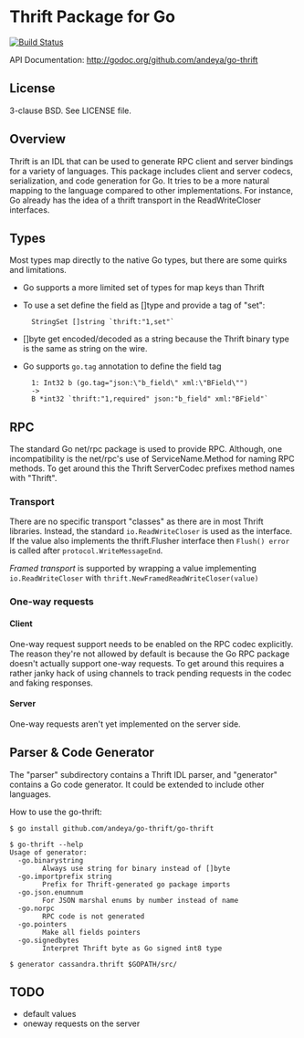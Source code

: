 Thrift Package for Go
=====================

[![Build Status](https://travis-ci.org/andeya/go-thrift.png)](https://travis-ci.org/andeya/go-thrift)

API Documentation: <http://godoc.org/github.com/andeya/go-thrift>

License
-------

3-clause BSD. See LICENSE file.

Overview
--------

Thrift is an IDL that can be used to generate RPC client and server
bindings for a variety of languages. This package includes client and server
codecs, serialization, and code generation for Go. It tries to be a more
natural mapping to the language compared to other implementations. For instance,
Go already has the idea of a thrift transport in the ReadWriteCloser interfaces.

Types
-----

Most types map directly to the native Go types, but there are some
quirks and limitations.

* Go supports a more limited set of types for map keys than Thrift
* To use a set define the field as []type and provide a tag of "set":

        StringSet []string `thrift:"1,set"`

* []byte get encoded/decoded as a string because the Thrift binary type
  is the same as string on the wire.

* Go supports `go.tag` annotation to define the field tag

        1: Int32 b (go.tag="json:\"b_field\" xml:\"BField\"")
        ->
        B *int32 `thrift:"1,required" json:"b_field" xml:"BField"`

RPC
---

The standard Go net/rpc package is used to provide RPC. Although, one
incompatibility is the net/rpc's use of ServiceName.Method for naming
RPC methods. To get around this the Thrift ServerCodec prefixes method
names with "Thrift".

### Transport

There are no specific transport "classes" as there are in most Thrift
libraries. Instead, the standard `io.ReadWriteCloser` is used as the
interface. If the value also implements the thrift.Flusher interface
then `Flush() error` is called after `protocol.WriteMessageEnd`.

_Framed transport_ is supported by wrapping a value implementing
`io.ReadWriteCloser` with `thrift.NewFramedReadWriteCloser(value)`

### One-way requests

#### Client

One-way request support needs to be enabled on the RPC codec explicitly.
The reason they're not allowed by default is because the Go RPC package
doesn't actually support one-way requests. To get around this requires
a rather janky hack of using channels to track pending requests in the
codec and faking responses.

#### Server

One-way requests aren't yet implemented on the server side.

Parser & Code Generator
-----------------------

The "parser" subdirectory contains a Thrift IDL parser, and "generator"
contains a Go code generator. It could be extended to include other
languages.

How to use the go-thrift:

    $ go install github.com/andeya/go-thrift/go-thrift

    $ go-thrift --help
    Usage of generator:
      -go.binarystring
            Always use string for binary instead of []byte
      -go.importprefix string
            Prefix for Thrift-generated go package imports
      -go.json.enumnum
            For JSON marshal enums by number instead of name
      -go.norpc
            RPC code is not generated
      -go.pointers
            Make all fields pointers
      -go.signedbytes
            Interpret Thrift byte as Go signed int8 type

    $ generator cassandra.thrift $GOPATH/src/

TODO
----

* default values
* oneway requests on the server
